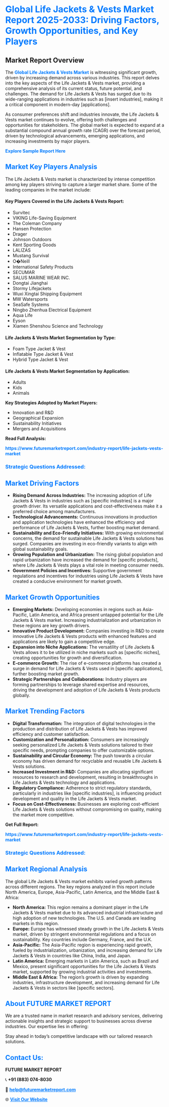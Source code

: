 <h1 style="color: #007BFF;">Global Life Jackets & Vests Market Report 2025-2033: Driving Factors, Growth Opportunities, and Key Players</h1>

<section id="overview">
<h2>Market Report Overview</h2>
<p>The <a href="https://www.futuremarketreport.com/industry-report/life-jackets-vests-market" style="color: #007BFF; text-decoration: none;"><strong>Global Life Jackets & Vests Market</strong></a> is witnessing significant growth, driven by increasing demand across various industries. This report delves into the key aspects of the Life Jackets & Vests market, providing a comprehensive analysis of its current status, future potential, and challenges. The demand for Life Jackets & Vests has surged due to its wide-ranging applications in industries such as [insert industries], making it a critical component in modern-day [applications].</p>
<p>As consumer preferences shift and industries innovate, the Life Jackets & Vests market continues to evolve, offering both challenges and opportunities for stakeholders. The global market is expected to expand at a substantial compound annual growth rate (CAGR) over the forecast period, driven by technological advancements, emerging applications, and increasing investments by major players.</p>
</section>

<section id="overview">
<p><a href="https://www.futuremarketreport.com/request-sample/reportId=101812" style="color: #007BFF; text-decoration: none;"><strong>Explore Sample Report Here</strong></a></p>
</section>

<section id="key-players">
<h2 style="color: #007BFF;">Market Key Players Analysis</h2>
<p>The Life Jackets & Vests market is characterized by intense competition among key players striving to capture a larger market share. Some of the leading companies in the market include:</p>
<h4>Key Players Covered in the Life Jackets & Vests Report:</h4>
<ul><li>Survitec</li><li>VIKING Life-Saving Equipment</li><li>The Coleman Company</li><li>Hansen Protection</li><li>Drager</li><li>Johnson Outdoors</li><li>Kent Sporting Goods</li><li>LALIZAS</li><li>Mustang Survival</li><li>O�Neill</li><li>International Safety Products</li><li>SECUMAR</li><li>SALUS MARINE WEAR INC.</li><li>Dongtai Jianghai</li><li>Stormy Lifejackets</li><li>Wuxi Xingtai Shipping Equipment</li><li>MW Watersports</li><li>SeaSafe Systems</li><li>Ningbo Zhenhua Electrical Equipment</li><li>Aqua Life</li><li>Eyson</li><li>Xiamen Shenshou Science and Technology</li></ul>
<h4>Life Jackets & Vests Market Segmentation by Type:</h4>
<ul><li>Foam Type Jacket &amp; Vest</li><li>Inflatable Type Jacket &amp; Vest</li><li>Hybrid Type Jacket &amp; Vest</li></ul>

<h4>Life Jackets & Vests Market Segmentation by Application:</h4>
<ul><li>Adults</li><li>Kids</li><li>Animals</li></ul>
<p><strong>Key Strategies Adopted by Market Players:</strong></p>
<ul>
<li>Innovation and R&D</li>
<li>Geographical Expansion</li>
<li>Sustainability Initiatives</li>
<li>Mergers and Acquisitions</li>
</ul>
</section>

<section>
<p><strong>Read Full Analysis: </strong></p><a href="https://www.futuremarketreport.com/industry-report/life-jackets-vests-market" style="color: #007BFF; text-decoration: none;"><strong>https://www.futuremarketreport.com/industry-report/life-jackets-vests-market</strong></a>
<h3 style="color: #007BFF;">Strategic Questions Addressed:</h3>
</section>

<section id="driving-factors">
<h2 style="color: #007BFF;">Market Driving Factors</h2>
<ul>
<li><strong>Rising Demand Across Industries:</strong> The increasing adoption of Life Jackets & Vests in industries such as [specific industries] is a major growth driver. Its versatile applications and cost-effectiveness make it a preferred choice among manufacturers.</li>
<li><strong>Technological Advancements:</strong> Continuous innovations in production and application technologies have enhanced the efficiency and performance of Life Jackets & Vests, further boosting market demand.</li>
<li><strong>Sustainability and Eco-Friendly Initiatives:</strong> With growing environmental concerns, the demand for sustainable Life Jackets & Vests solutions has surged. Companies are investing in eco-friendly variants to align with global sustainability goals.</li>
<li><strong>Growing Population and Urbanization:</strong> The rising global population and rapid urbanization have increased the demand for [specific products], where Life Jackets & Vests plays a vital role in meeting consumer needs.</li>
<li><strong>Government Policies and Incentives:</strong> Supportive government regulations and incentives for industries using Life Jackets & Vests have created a conducive environment for market growth.</li>
</ul>
</section>

<section id="growth-opportunities">
<h2 style="color: #007BFF;">Market Growth Opportunities</h2>
<ul>
<li><strong>Emerging Markets:</strong> Developing economies in regions such as Asia-Pacific, Latin America, and Africa present untapped potential for the Life Jackets & Vests market. Increasing industrialization and urbanization in these regions are key growth drivers.</li>
<li><strong>Innovative Product Development:</strong> Companies investing in R&D to create innovative Life Jackets & Vests products with enhanced features and applications are likely to gain a competitive edge.</li>
<li><strong>Expansion into Niche Applications:</strong> The versatility of Life Jackets & Vests allows it to be utilized in niche markets such as [specific niches], creating opportunities for growth and diversification.</li>
<li><strong>E-commerce Growth:</strong> The rise of e-commerce platforms has created a surge in demand for Life Jackets & Vests used in [specific applications], further boosting market growth.</li>
<li><strong>Strategic Partnerships and Collaborations:</strong> Industry players are forming partnerships to leverage shared expertise and resources, driving the development and adoption of Life Jackets & Vests products globally.</li>
</ul>
</section>

<section id="trending-factors">
<h2 style="color: #007BFF;">Market Trending Factors</h2>
<ul>
<li><strong>Digital Transformation:</strong> The integration of digital technologies in the production and distribution of Life Jackets & Vests has improved efficiency and customer satisfaction.</li>
<li><strong>Customization and Personalization:</strong> Consumers are increasingly seeking personalized Life Jackets & Vests solutions tailored to their specific needs, prompting companies to offer customizable options.</li>
<li><strong>Sustainability and Circular Economy:</strong> The push towards a circular economy has driven demand for recyclable and reusable Life Jackets & Vests solutions.</li>
<li><strong>Increased Investment in R&D:</strong> Companies are allocating significant resources to research and development, resulting in breakthroughs in Life Jackets & Vests technology and applications.</li>
<li><strong>Regulatory Compliance:</strong> Adherence to strict regulatory standards, particularly in industries like [specific industries], is influencing product development and quality in the Life Jackets & Vests market.</li>
<li><strong>Focus on Cost-Effectiveness:</strong> Businesses are exploring cost-efficient Life Jackets & Vests solutions without compromising on quality, making the market more competitive.</li>
</ul>
</section>

<section>
<p><strong>Get Full Report: </strong></p><a href="https://www.futuremarketreport.com/industry-report/life-jackets-vests-market" style="color: #007BFF; text-decoration: none;"><strong>https://www.futuremarketreport.com/industry-report/life-jackets-vests-market</strong></a>
<h3 style="color: #007BFF;">Strategic Questions Addressed:</h3>
</section>


<section id="regional-analysis">
<h2 style="color: #007BFF;">Market Regional Analysis</h2>
<p>The global Life Jackets & Vests market exhibits varied growth patterns across different regions. The key regions analyzed in this report include North America, Europe, Asia-Pacific, Latin America, and the Middle East & Africa:</p>
<ul>
<li><strong>North America:</strong> This region remains a dominant player in the Life Jackets & Vests market due to its advanced industrial infrastructure and high adoption of new technologies. The U.S. and Canada are leading markets in this region.</li>
<li><strong>Europe:</strong> Europe has witnessed steady growth in the Life Jackets & Vests market, driven by stringent environmental regulations and a focus on sustainability. Key countries include Germany, France, and the U.K.</li>
<li><strong>Asia-Pacific:</strong> The Asia-Pacific region is experiencing rapid growth, fueled by industrialization, urbanization, and increasing demand for Life Jackets & Vests in countries like China, India, and Japan.</li>
<li><strong>Latin America:</strong> Emerging markets in Latin America, such as Brazil and Mexico, present significant opportunities for the Life Jackets & Vests market, supported by growing industrial activities and investments.</li>
<li><strong>Middle East & Africa:</strong> The region’s growth is driven by expanding industries, infrastructure development, and increasing demand for Life Jackets & Vests in sectors like [specific sectors].</li>
</ul>
</section>

<footer>
<h2 style="color: #007BFF;">About FUTURE MARKET REPORT</h2>
<p>We are a trusted name in market research and advisory services, delivering actionable insights and strategic support to businesses across diverse industries. Our expertise lies in offering:</p>

<p>Stay ahead in today’s competitive landscape with our tailored research solutions.</p>

<h2 style="color: #007BFF;">Contact Us:</h2>
<p><strong>FUTURE MARKET REPORT</strong></p>
<p>📞 <strong>+91 (883) 074-8030</strong></p>
<p>📧 <strong><a href="mailto:help@futuremarketreport.com" style="color: #007BFF;">help@futuremarketreport.com</a></strong></p>
<p>🌐 <strong><a href="https://www.futuremarketreport.com/" style="color: #007BFF;">Visit Our Website</a></strong></p>
</footer>